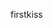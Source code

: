 firstkiss

<audio src="/Sound/LD48-firstkiss-hank.mp3"/>
You wake up. Your partner's dark eyes look back into yours, seeing your soul. In them, you can see the sun, a light. The air was the perfect temperature. You could taste the sea in the air but it wasn't overbearing. A crisp, refreshing taste that revitalized your youth and your passion for one another. You never had a moment together so serene as this one. You remember this... your first kiss.
+ [You keep staring longingly into your partner's deep, dark eyes.]
	You keep staring longingly into your partner's deep, dark eyes. Your family disagreed when they first learned of the romance. It wasn't deemed appropriate. Your father called their family "giant terrible monsters." He claimed that you were never to associate with them, that it would soil your family's good name. You didn't care. 
	A nudge. A brief nuzzle under your snout to bring you back to the present moment. Your partner reminding you where you belong, in the here and now, together. It started to rain, ever so gently.
	+ [This is meant to be.]
		This is meant to be. Why can father not see how things truly are? That these outdated principles only serve to further divide our people? That if we were able to mix our families, our bloodlines only grow stronger. If we combine and share our resources, we will all inherently be provided with substantial wealth?
		A second nudge. Your partner knows how your mind wanders. Knows you so well. The rain slightly intensified, in size and in speed.
		+ [Nudge back]
			You nudge back at the nape of your partner's neck and share an intimate moment. Their hot breath seeps into your eyes and up your nostrils, but you don't mind. The rain immediately cools down your body. The combination of the ice beneath your body and the heat above your bald head only serve to further your heightened emotional response. 
			Oh, it's on now! You puff the sack of skin under your neck to display your arousal. It's been so long, you never thought you'd do that again. Your partner responds by puffing their sack to you, a sign of unwavering intimacy. You slap your partner's face gently, yet firmly at the same time. Your tusks rub against one another. Your partner slaps you twice on each side of your bulbous head. Your whiskers vibrate as the sack of skin beneath your neck bulges with compassion, even without you allowing it.
			Two more slaps to the side of your head. Slap! Slap! Oh, how you've never felt like this before. One more slap, hard slap, at the edge of your snout. SLAP! You can hardly hold yourself together anymore. Your air sack, bulging with anticipation. Both of your tusks rotate back as your mouths come closer together...
			+ [Kiss the other walrus]
<exit dream="random"/>